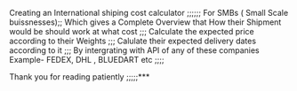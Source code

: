  Creating an International shiping cost calculator ;;;;;;
 For SMBs ( Small Scale buissnesses);;
 Which gives   a Complete  Overview that How their Shipment would be should work at what cost ;;;
Calculate the expected price according to their Weights ;;;
Calulate their expected delivery dates according to it ;;;
By intergrating with API of any of these companies Example- FEDEX, DHL , BLUEDART etc ;;;;


Thank you for reading patiently ;;;;;***
